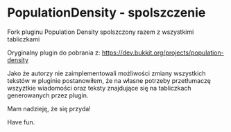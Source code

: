 # PopulationDensity - spolszczenie
Fork pluginu Population Density spolszczony razem z wszystkimi tabliczkami

Oryginalny plugin do pobrania z: https://dev.bukkit.org/projects/population-density

Jako że autorzy nie zaimplementowali możliwości zmiany wszystkich tekstów w pluginie postanowiłem, że na własne potrzeby przetłumaczę wszyztkie wiadomości oraz teksty znajdujące się na tabliczkach generowanych przez plugin.

Mam nadzieję, że się przyda!

Have fun.
